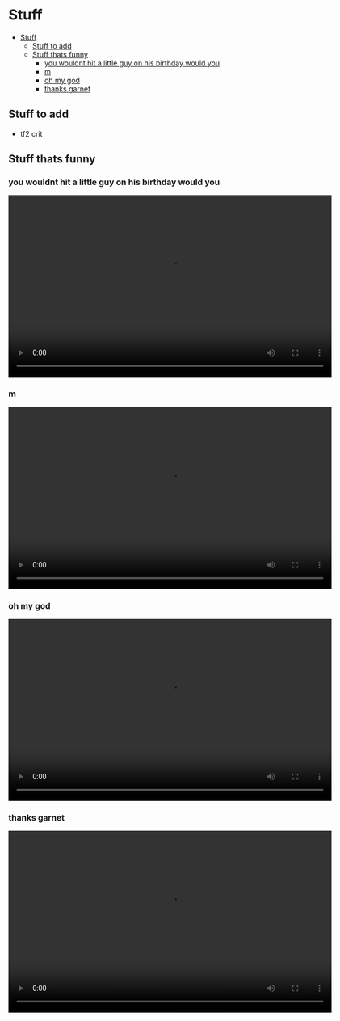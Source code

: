 # Stuff

- [Stuff](#stuff)
  - [Stuff to add](#stuff-to-add)
  - [Stuff thats funny](#stuff-thats-funny)
    - [you wouldnt hit a little guy on his birthday would you](#you-wouldnt-hit-a-little-guy-on-his-birthday-would-you)
    - [m](#m)
    - [oh my god](#oh-my-god)
    - [thanks garnet](#thanks-garnet)

## Stuff to add

- tf2 crit

## Stuff thats funny

### you wouldnt hit a little guy on his birthday would you

<video width="640" height="360" controls>
  <source src="https://cdn.discordapp.com/attachments/680566466684387382/883487369213407232/bong.mp4" type="video/mp4">
</video>

### m

<video width="640" height="360" controls>
  <source src="https://fxtwitter.com/i/status/1350924841193529351.mp4" type="video/mp4">
</video>

### oh my god

<video width="640" height="360" controls>
  <source src="https://www.youtube.com/watch?v=E3FhBsDkp6c" type="video/mp4">
</video>

### thanks garnet

<video width="640" height="360" controls>
  <source src="https://fxtwitter.com/i/status/1316085347424497664.mp4" type="video/mp4">
</video>
